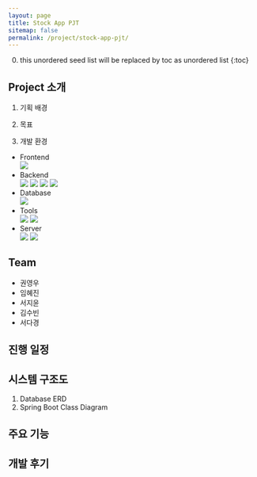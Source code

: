 ```yaml
---
layout: page
title: Stock App PJT
sitemap: false
permalink: /project/stock-app-pjt/
---
```

0. this unordered seed list will be replaced by toc as unordered list
{:toc}

## Project 소개
1. 기획 배경

2. 목표

3. 개발 환경
  - Frontend  
    <img src="https://img.shields.io/badge/Android Studio-3DDC84?style=flat&logo=AndroidStudio&logoColor=white">
  - Backend  
    <img src="https://img.shields.io/badge/Spring Boot-6DB33F?style=flat&logo=SpringBoot&logoColor=white"> <img src="https://img.shields.io/badge/Eclipse IDE-2C2255?style=flat&logo=EclipseIDE&logoColor=white"> <img src="https://img.shields.io/badge/Java8-007396?style=flat&logo=Java&logoColor=white"> <img src="https://img.shields.io/badge/Gradle-02303A?style=flat&logo=Gradle&logoColor=white">
  - Database  
    <img src="https://img.shields.io/badge/MySQL-4479A1?style=flat&logo=mysql&logoColor=white">
  - Tools  
    <img src="https://img.shields.io/badge/Notion-000000?style=flat&logo=Notion&logoColor=white"> <img src="https://img.shields.io/badge/GitHub-181717?style=flat&logo=GitHub&logoColor=white">
  - Server  
    <img src="https://img.shields.io/badge/Amazon EC2-FF9900?style=flat&logo=AmazonEC2&logoColor=white"> <img src="https://img.shields.io/badge/Windows-0078D6?style=flat&logo=Windows&logoColor=white">

## Team
- 권영우
- 임혜진
- 서지윤
- 김수빈
- 서다경

## 진행 일정

## 시스템 구조도
1. Database ERD
2. Spring Boot Class Diagram

## 주요 기능

## 개발 후기
